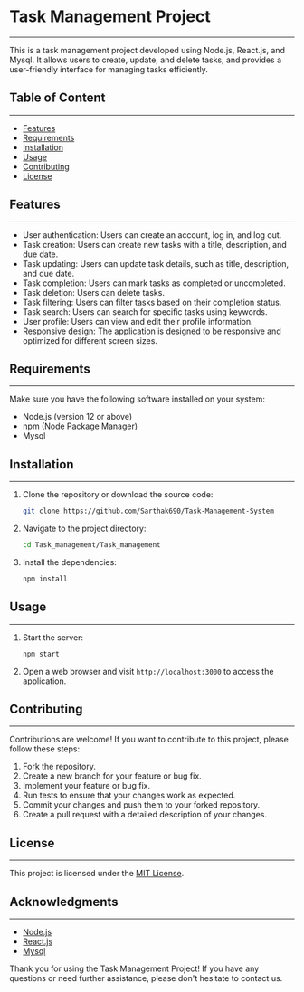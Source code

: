 # Task Management Project
<hr>

This is a task management project developed using Node.js, React.js, and Mysql. It allows users to create, update, and delete tasks, and provides a user-friendly interface for managing tasks efficiently.

## Table of Content
<hr>

- [Features](#features)
- [Requirements](#requirements)
- [Installation](#installation)
- [Usage](#usage)
- [Contributing](#contributing)
- [License](#license)

## Features
<hr>

- User authentication: Users can create an account, log in, and log out.
- Task creation: Users can create new tasks with a title, description, and due date.
- Task updating: Users can update task details, such as title, description, and due date.
- Task completion: Users can mark tasks as completed or uncompleted.
- Task deletion: Users can delete tasks.
- Task filtering: Users can filter tasks based on their completion status.
- Task search: Users can search for specific tasks using keywords.
- User profile: Users can view and edit their profile information.
- Responsive design: The application is designed to be responsive and optimized for different screen sizes.

## Requirements
<hr>

Make sure you have the following software installed on your system:

- Node.js (version 12 or above)
- npm (Node Package Manager)
- Mysql

## Installation
<hr>

1. Clone the repository or download the source code:

   ```bash
   git clone https://github.com/Sarthak690/Task-Management-System
   ```

2. Navigate to the project directory:

   ```bash
   cd Task_management/Task_management
   ```

3. Install the dependencies:

   ```bash
   npm install
   ```




## Usage
<hr>

1. Start the server:

   ```bash
   npm start
   ```

2. Open a web browser and visit `http://localhost:3000` to access the application.

## Contributing
<hr>

Contributions are welcome! If you want to contribute to this project, please follow these steps:

1. Fork the repository.
2. Create a new branch for your feature or bug fix.
3. Implement your feature or bug fix.
4. Run tests to ensure that your changes work as expected.
5. Commit your changes and push them to your forked repository.
6. Create a pull request with a detailed description of your changes.

## License
<hr>

This project is licensed under the [MIT License](LICENSE).

## Acknowledgments
<hr>

- [Node.js](https://nodejs.org/)
- [React.js](https://reactjs.org/)
- [Mysql](https://www.mysql.com/)

Thank you for using the Task Management Project! If you have any questions or need further assistance, please don't hesitate to contact us.
